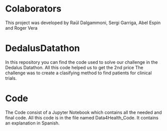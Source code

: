 # Colaborators
This project was developed by Raül Dalgammoni, Sergi Garriga, Abel Espin and Roger Vera
# DedalusDatathon
In this repository you can find the code used to solve our challenge in the Dedalus Datathon. All this code helped us to get the 2nd price
The challenge was to create a clasifying method to find patients for clinical trials.


# Code
The Code consist of a Jupyter Notebook which contains all the needed and final code. All this code is in the file named Data4Health_Code.
It contains an explanation in Spanish. 
